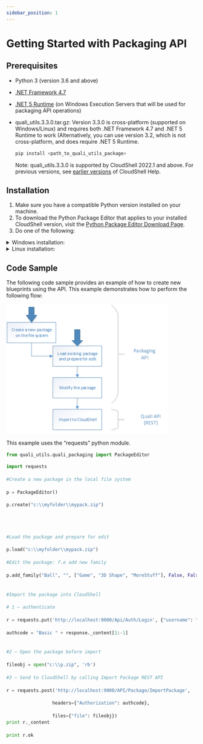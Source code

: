```yaml
---
sidebar_position: 1
---
```


# Getting Started with Packaging API

## Prerequisites

- Python 3 (version 3.6 and above)
- [.NET Framework 4.7](https://dotnet.microsoft.com/en-us/download/dotnet-framework)
- [.NET 5 Runtime](https://dotnet.microsoft.com/en-us/download/dotnet/5.0) (on Windows Execution Servers that will be used for packaging API operations)
- quali\_utils.3.3.0.tar.gz: Version 3.3.0 is cross-platform (supported on Windows/Linux) and requires both .NET Framework 4.7 and .NET 5 Runtime to work (Alternatively, you can use version 3.2, which is not cross-platform, and does require .NET 5 Runtime.
    
    ```javascript
    pip install <path_to_quali_utils_package>
    ```
    
    Note: quali\_utils.3.3.0 is supported by CloudShell 2022.1 and above. For previous versions, see [earlier versions](https://help-archive.quali.com/help%20versions/All%20Versions%20Help/Content/Versions.htm) of CloudShell Help.
    

## Installation

1. Make sure you have a compatible Python version installed on your machine.
2. To download the Python Package Editor that applies to your installed CloudShell version, visit the [Python Package Editor Download Page](https://support.quali.com/hc/en-us/articles/360038314833).
3. Do one of the following:

<details>
<summary>Windows installation:</summary>
 
    - Run the pip tool to install the package.
        
</details>

<details>
<summary>Linux installation:</summary>

    You can install Packaging API on Linux environments that have .NET 5 Runtime.

    **<span style={{ color: 'blue' }}>Installation instructions for various Linux environments:</span>** 
    
    - Ubuntu: [Microsoft-us/dotnet/core/install/linux-ubuntu](https://docs.microsoft.com/en-us/dotnet/core/install/linux-ubuntu)
    - Alpine: [https://docs.microsoft.com/en-us/dotnet/core/install/linux-alpine](https://docs.microsoft.com/en-us/dotnet/core/install/linux-alpine)
    - Centos: [https://docs.microsoft.com/en-us/dotnet/core/install/linux-centos](https://docs.microsoft.com/en-us/dotnet/core/install/linux-centos)
    - Debian: [https://docs.microsoft.com/en-us/dotnet/core/install/linux-debian](https://docs.microsoft.com/en-us/dotnet/core/install/linux-debian)
    - Fedora: [https://docs.microsoft.com/en-us/dotnet/core/install/linux-fedora](https://docs.microsoft.com/en-us/dotnet/core/install/linux-fedora)
    - OpenSUSE: [https://docs.microsoft.com/en-us/dotnet/core/install/linux-opensuse](https://docs.microsoft.com/en-us/dotnet/core/install/linux-opensuse)
    - Red Hat Enterprise Linux: [https://docs.microsoft.com/en-us/dotnet/core/install/linux-rhel](https://docs.microsoft.com/en-us/dotnet/core/install/linux-rhel)
    - SLES: [https://docs.microsoft.com/en-us/dotnet/core/install/linux-sles](https://docs.microsoft.com/en-us/dotnet/core/install/linux-sles)
    
    Please note that the required version in “dotnet-runtime-5.0” is not as listed in the documentation - “dotnet-runtime-6.0”
    
   **<span style={{ color: 'blue' }}>Example: Installing Packaging API on Ubuntu 18.04:</span>** 

    1. Set up Python 3, pip 3:
        
        ```javascript
        sudo apt update
        sudo apt install python3
        sudo apt-get -y install python3-pip
        pip3 install --upgrade pip
        ```
        
    2. Set up .NET 5 support:
        
        ```javascript
        wget https://packages.microsoft.com/config/ubuntu/18.04/packages-microsoft-prod.deb -O packages-microsoft-prod.deb
        sudo dpkg -i packages-microsoft-prod.deb
        								
        rm packages-microsoft-prod.deb
        sudo apt-get update
        sudo apt-get install -y apt-transport-https
        sudo apt-get update
        sudo apt-get install -y dotnet-runtime-5.0
        ```
        
    3. Install quali\_utils 3.3.0:
        
        1. Copy file quali\_utils-3.3.0.tar.gz to /tmp folder.
        
        1. Run command:
            
            ```javascript
            pip3 install /tmp/quali_utils-3.3.0.tar.gz
            ```
            
    4. Validate the installation:
        
        1. Copy files package\_editor\_linux.py and TestPackage.zip to /tmp
        
        1. Run python command:
            
            ```javascript
            python3 package_editor_linux.py
            ```
            
            Output:
            
            ![](../../Images/API/Packaging API/LinuxInstallOutput.png)
            
        2. Run the `dir` command and see if CreatedPackage2.zip was created.
        3. Make sure the package TestPackage.zip now includes 2 new global inputs in topology.
    
</details>

## Code Sample

The following code sample provides an example of how to create new blueprints using the API. This example demonstrates how to perform the following flow:

![](/Images/API/Packaging-API/code-sample.png)

This example uses the “requests” python module.

```python
from quali_utils.quali_packaging import PackageEditor
```

```python
import requests

#Create a new package in the local file system

p = PackageEditor()

p.create("c:\\myfolder\\mypack.zip")




#Load the package and prepare for edit

p.load("c:\\myfolder\\mypack.zip")

#Edit the package: f.e add new family

p.add_family("Ball", "", ["Game", "3D Shape", "MoreStuff"], False, False, False, False, True)


#Import the package into CloudShell

# 1 – authenticate

r = requests.put('http://localhost:9000/Api/Auth/Login', {"username": "admin", "password": "admin", "domain": "Global"})

authcode = "Basic " + response._content[1:-1]


#2 – Open the package before import

fileobj = open("c:\\p.zip", 'rb')

#3 – Send to CloudShell by calling Import Package REST API

r = requests.post('http://localhost:9000/API/Package/ImportPackage',

                 headers={"Authorization": authcode},

                 files={"file": fileobj})
print r._content

print r.ok
```